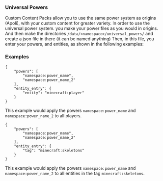 ### Universal Powers

Custom Content Packs allow you to use the same power system as origins (Apoli), with your custom content for greater variety. In order to use the universal power system. you make your power files as you would in origins. And then make the directories `/data/<namespace>/universal_powers/` and create a json file in there (it can be named anything)
Then, in this file, you enter your powers, and entities, as shown in the following examples:

### Examples
```
{
	"powers": [
		"namespace:power_name",
		"namespace:power_name_2"
	],
	"entity_entry": {
		"entity": "minecraft:player"
	}
}
```
This example would apply the powers `namespace:power_name` and `namespace:power_name_2` to all players.

```
{
	"powers": [
		"namespace:power_name",
		"namespace:power_name_2"
	],
	"entity_entry": {
		"tag": "minecraft:skeletons"
	}
}
```
This example would apply the powers `namespace:power_name` and `namespace:power_name_2` to all entities in the tag `minecraft:skeletons`.